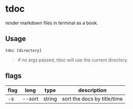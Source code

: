 # tdoc

render markdown files in terminal as a book.

## Usage

```shell
tdoc [directory]
```

> if no args passed, tdoc will use the current directory.

## flags

| flag | long   | type   | description                 |
| ---- | ------ | ------ | --------------------------- |
| -s   | --sort | string | sort the docs by title/time |
